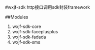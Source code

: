 #wxjf-sdk
http接口调用sdk封装framework

##Modules
1. wxjf-sdk-core
2. wxjf-sdk-faceplusplus
3. wxjf-sdk-fadada
4. wxjf-sdk-sms

